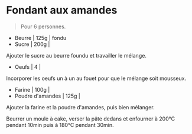 # Fondant aux amandes

> Pour 6 personnes.

- Beurre | 125g | fondu
- Sucre | 200g |

Ajouter le sucre au beurre foundu et travailler le mélange.

- Oeufs | 4 |

Incorporer les oeufs un à un au fouet pour que le mélange soit mousseux.

- Farine | 100g |
- Poudre d'amandes | 125g |

Ajouter la farine et la poudre d'amandes, puis bien mélanger.

Beurrer un moule à cake, verser la pâte dedans et enfourner à 200°C pendant 10min puis à 180°C pendant 30min.